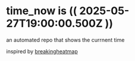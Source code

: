 # time_now is (( 2025-05-27T19:00:00.500Z ))

an automated repo that shows the currnent time

inspired by [breakingheatmap](https://github.com/breakingheatmap/breakingheatmap)